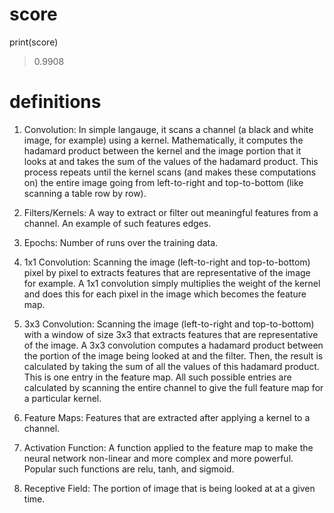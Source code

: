 # score
print(score)
> 0.9908

# definitions

1. Convolution: In simple langauge, it scans a channel (a black and white image, for example) using a kernel. Mathematically, it computes the hadamard product between the kernel and the image portion that it looks at and takes the sum of the values of the hadamard product. This process repeats until the kernel scans (and makes these computations on) the entire image going from left-to-right and top-to-bottom (like scanning a table row by row).

2. Filters/Kernels: A way to extract or filter out meaningful features from a channel. An example of such features edges.

3. Epochs: Number of runs over the training data.

4. 1x1 Convolution: Scanning the image (left-to-right and top-to-bottom) pixel by pixel to extracts features that are representative of the image for example. A 1x1 convolution simply multiplies the weight of the kernel and does this for each pixel in the image which becomes the feature map.

5. 3x3 Convolution: Scanning the image (left-to-right and top-to-bottom) with a window of size 3x3 that extracts features that are representative of the image. A 3x3 convolution computes a hadamard product between the portion of the image being looked at and the filter. Then, the result is calculated by taking the sum of all the values of this hadamard product. This is one entry in the feature map. All such possible entries are calculated by scanning the entire channel to give the full feature map for a particular kernel.

6. Feature Maps: Features that are extracted after applying a kernel to a channel.

7. Activation Function: A function applied to the feature map to make the neural network non-linear and more complex and more powerful. Popular such functions are relu, tanh, and sigmoid.

8. Receptive Field: The portion of image that is being looked at at a given time.